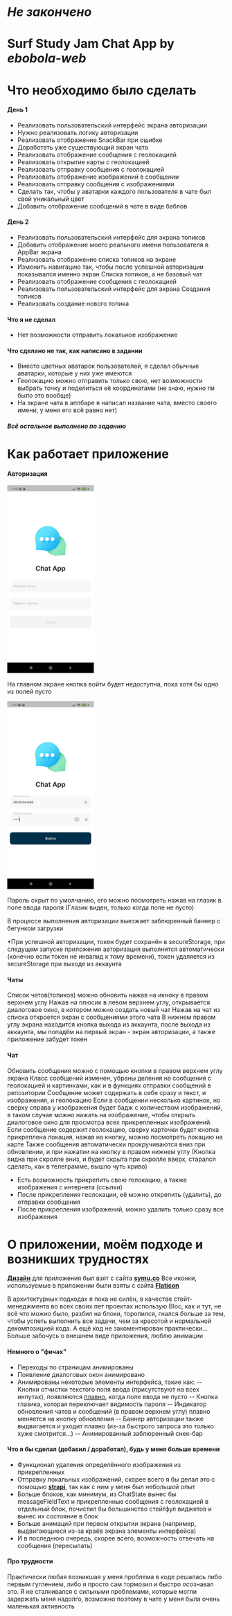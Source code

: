 # *Не закончено*

# Surf Study Jam **Chat App** by *ebobola-web*

# Что необходимо было сделать

#### День 1

- Реализовать пользовательский интерфейс экрана авторизации
- Нужно реализовать логику авторизации
- Реализовать отображение SnackBar при ошибке
- Доработать уже существующий экран чата
- Реализовать отображение сообщения с геолокацией
- Реализовать открытие карты с геолокацией
- Реализовать отправку сообщения с геолокацией
- Реализовать отображение изображений в сообщении
- Реализовать отправку сообщения с изображениями
- Сделать так, чтобы у аватарки каждого пользователя в чате был свой уникальный цвет
- Добавить отображение сообщений в чате в виде баблов

#### День 2
- Реализовать пользовательский интерфейс для экрана топиков
- Добавить отображение моего реального имени пользователя в AppBar экрана
- Реализовать отображение списка топиков на экране
- Изменить навигацию так, чтобы после успешной авторизации показывался именно экран Списка топиков, а не базовый чат
- Реализовать отображение сообщения с геолокацией
- Реализовать пользовательский интерфейс для экрана Создания топиков
- Реализовать создание нового топика

#### Что я не сделал
- Нет возможности отправить локальное изображение

#### Что сделано не так, как написано в задании
- Вместо цветных аватарок пользователей, я сделал обычные аватарки, которые у них уже имеются
- Геолокацию можно отправить только свою, нет возможности выбрать точку и поделиться её координатами (не знаю, нужно ли было это вообще)
- На экране чата в аппбаре я написал название чата, вместо своего имени, у меня его всё равно нет)

#### _Всё остальное выполнено по заданию_


# Как работает приложение

#### Авторизация

<img src="../assets/screenshots/login-screen-1.jpg" alt="login-screen-1" width="200"/>

На главном экране кнопка войти будет недоступна, пока хотя бы одно из полей пусто

<img src="../assets/screenshots/login-screen-2.jpg" alt="login-screen-2" width="200"/>

Пароль скрыт по умолчанию, его можно посмотреть нажав на глазик в поле ввода пароля (Глазик виден, только когда поле не пусто)

В процессе выполнения авторизации выезжает заблюренный баннер с бегунком загрузки

*При успешной авторизации, токен будет сохранён в secureStorage, при следущем запуске приложения авторизация выполнится автоматически (конечно если токен не инвалид к тому времени), токен удаляется из secureStorage при выходе из аккаунта

#### Чаты
Список чатов(топиков) можно обновить нажав на икноку в правом верхнем углу
Нажав на плюсик в левом верхнем углу, открывается диалоговое окно, в котором можно создать новый чат
Нажав на чат из списка откроется экран с сообщениями этого чата
В нижнем правом углу экрана находится кнопка выхода из аккаунта, после выхода из аккаунта, мы попадём на первый экран - экран авторизации, а также приложение забудет токен

#### Чат
Обновить сообщения можно с помощью кнопки в правом верхнем углу экрана
Класс сообщений изменен, убраны деления на сообщения с геолокацией и картинками, как и в функциях отправки сообщений в репозитории
Сообщение может содержать в себе сразу и текст, и изображения, и геолокацию
Если в сообщении несколько картинок, но сверху справа у изображения будет бадж с количеством изображений, в таком случае можно нажать на изображение, чтобы открыть диалоговое окно для просмотра всех прикрепленных изображений.
Если сообщение содержит геолокацию, сверху карточки будет кнопка прикреплена локация, нажав на кнопку, можно посмотреть локацию на карте
Также сообщения автоматически прокручиваются вниз при обновлении, и при нажатии на кнопку в правом нижнем углу (Кнопка видна при скролле вниз, и будет скрыта при скролле вверх, старался сделать, как в телеграмме, вышло чуть криво)

- Есть возможность прикрепить свою гелокацию, а также изображения с интернета (ссылки)
- После прикрепления геолокации, её можно открепить (удалить), до отправки сообщения
- После прикрепления изображений, можно удалить только сразу все изображения

# О приложении, моём подходе и возникших трудностях
 **[Дизайн](https://symu.co/freebies/mobile-apps/nearby-free-figma-mobile-app-template/)** для приложения был взят с сайта **[symu.co](https://symu.co/freebies/mobile-apps)**
 Все иконки, используемые в приложении были взяты с сайта **[Flaticon](https://www.flaticon.com)**

 В архитектурных подходах я пока не силён, в качестве стейт-менеджмента во всех своих пет проектах использую Bloc, как и тут, не всё что можно было, разбил на блоки, торопился, гнался больше за тем, чтобы успеть выполнить все задачи, чем за красотой и нормальной декомпозицией кода. А ещё код не закоментирован практически...
 Больше забочусь о внешнем виде приложения, люблю анимации

 #### Немного о "фичах"
 - Переходы по страницам анимированы
 - Появление диалоговых окон анимировано
 - Анимированы некоторые элементы интерфейса, такие как:
-- Кнопки отчистки текстого поля ввода (присутствуют на всех инпутах), появляются <ins>плавно</ins>, когда поле ввода не пусто
-- Кнопка глазика, которая переключает видимость пароля
-- Индикатор обновления чатов и сообщений (в правом верхнем углу) плавно меняется на кнопку обновления
-- Баннер авторизации также выдвигается и уходит плавно (из-за быстрого запроса это только хуже смотрится...)
-- Анимированный заблюренный снек-бар

#### Что я бы сделал (добавил / доработал), будь у меня больше времени
- Функционал удаления определённого изображения из прикрепленных
- Отправку локальных изображений, скорее всего я бы делал это с помощью **[strapi](https://strapi.io)**, так как с ним у меня был небольшой опыт
- Больше блоков, как минимум, из ChatState вынес бы messageFieldText и прикрепленные сообщения с геолокацией в отдельный блок, почистил бы большинство стейтфул виджетов и вынес их состояние в блок
- Больше анимаций при первом открытии экрана (например, выдвигающиеся из-за краёв экрана элементы интерфейса)
- И в последнюю очередь, скорее всего, возможность отвечать на сообщения (пересылать)

#### Про трудности
Практически любая возникшая у меня проблема в коде решалась либо первым гуглением, либо я просто сам тормозил и быстро осознавал это. Я не сталкивался с сильными проблемами, которые могли задержать меня надолго, возможно поэтому в чате у меня была очень маленькая активность
